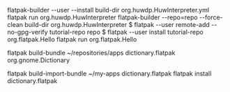 flatpak-builder --user --install build-dir org.huwdp.HuwInterpreter.yml
flatpak run org.huwdp.HuwInterpreter
flatpak-builder --repo=repo --force-clean build-dir org.huwdp.HuwInterpreter
$ flatpak --user remote-add --no-gpg-verify tutorial-repo repo
$ flatpak --user install tutorial-repo org.flatpak.Hello
flatpak run org.flatpak.Hello

flatpak build-bundle ~/repositories/apps dictionary.flatpak org.gnome.Dictionary

flatpak build-import-bundle ~/my-apps dictionary.flatpak
flatpak install dictionary.flatpak
